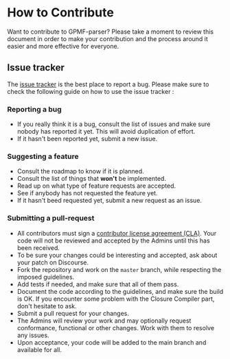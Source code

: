 # How to Contribute

Want to contribute to GPMF-parser? Please take a moment to review this document in order to make your contribution and the process around it easier and more effective for everyone.

## Issue tracker

The [issue tracker](https://www.github.com/gopro/gpmf-parser/issues) is the best place to report a bug. Please make sure to check the following guide on how to use the issue tracker :

### Reporting a bug
 
- If you really think it is a bug, consult the list of issues and make sure nobody has reported it yet. This will avoid duplication of effort.
- If it hasn't been reported yet, submit a new issue.

### Suggesting a feature

- Consult the roadmap to know if it is planned.
- Consult the list of things that **won't** be implemented.
- Read up on what type of feature requests are accepted.
- See if anybody has not requested the feature yet.
- If it hasn't beed requested yet, submit a new request as an issue.

### Submitting a pull-request

- All contributors must sign a [contributor license agreement (CLA)](https://cla.gopro.com). Your code will not be reviewed and accepted by the Admins until this has been received.
- To be sure your changes could be interesting and accepted, ask about your patch on Discourse.
- Fork the repository and work on the `master` branch, while respecting the imposed guidelines.
- Add tests if needed, and make sure that all of them pass.
- Document the code according to the guidelines, and make sure the build is OK. If you encounter some problem with the Closure Compiler part, don't hesitate to ask.
- Submit a pull request for your changes.
- The Admins will review your work and may optionally request conformance, functional or other changes. Work with them to resolve any issues.
- Upon acceptance, your code will be added to the main branch and available for all.


